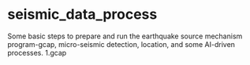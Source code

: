 # seismic_data_process
Some basic steps to prepare and run the earthquake source mechanism program-gcap, micro-seismic detection, location, and some AI-driven processes.
1.gcap
